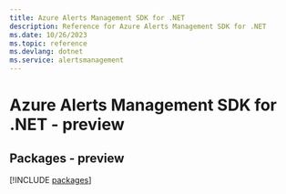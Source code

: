 ```yaml
---
title: Azure Alerts Management SDK for .NET
description: Reference for Azure Alerts Management SDK for .NET
ms.date: 10/26/2023
ms.topic: reference
ms.devlang: dotnet
ms.service: alertsmanagement
---
```

# Azure Alerts Management SDK for .NET - preview
## Packages - preview
[!INCLUDE [packages](alerts-management-index.md)]